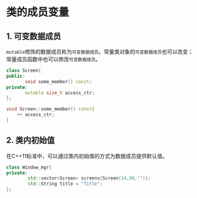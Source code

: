 # 类的成员变量

## 1. 可变数据成员

`mutable`修饰的数据成员称为`可变数据成员`。常量类对象的`可变数据成员`也可以改变；常量成员函数中也可以修改`可变数据成员`。


```c++
class Screen{
public:
       void some_member() const;
private:
       mutable size_t access_ctr;         
};

void Screen::some_member() const{
    ++ access_ctr;
}
```

## 2. 类内初始值

在C++11标准中，可以通过类内初始值的方式为数据成员提供默认值。

```c++ 
class Window_mgr{
private:
        std::vector<Screen> screens{Screen(24,80,'')};
        std::String title = "Title";
};
```